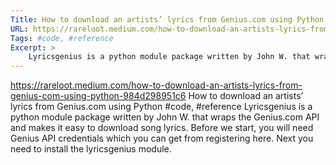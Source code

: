 ```yaml
---
Title: How to download an artists’ lyrics from Genius.com using Python
URL: https://rareloot.medium.com/how-to-download-an-artists-lyrics-from-genius-com-using-python-984d298951c6
Tags: #code, #reference
Excerpt: >
    Lyricsgenius is a python module package written by John W. that wraps the Genius.com API and makes it easy to download song lyrics. Before we start, you will need Genius API credentials which you can get from registering here. Next you need to install the lyricsgenius module.
---
```

https://rareloot.medium.com/how-to-download-an-artists-lyrics-from-genius-com-using-python-984d298951c6
How to download an artists’ lyrics from Genius.com using Python
#code, #reference
Lyricsgenius is a python module package written by John W. that wraps the Genius.com API and makes it easy to download song lyrics. Before we start, you will need Genius API credentials which you can get from registering here. Next you need to install the lyricsgenius module.